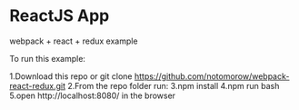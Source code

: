 # ReactJS App
webpack + react + redux example

To run this example:

1.Download this repo or git clone https://github.com/notomorow/webpack-react-redux.git
2.From the repo folder run:
3.npm install
4.npm run bash
5.open http://localhost:8080/ in the browser



